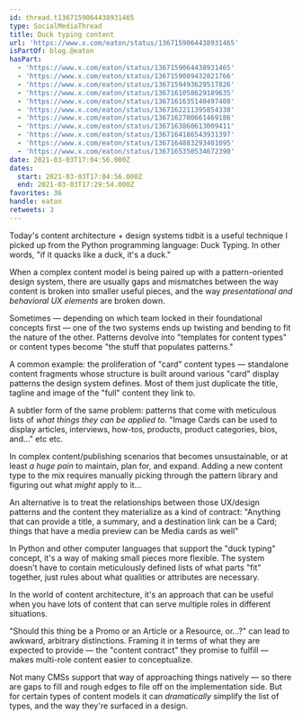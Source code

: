```yaml
---
id: thread.t1367159064438931465
type: SocialMediaThread
title: Duck typing content
url: 'https://www.x.com/eaton/status/1367159064438931465'
isPartOf: blog.@eaton
hasPart:
  - 'https://www.x.com/eaton/status/1367159064438931465'
  - 'https://www.x.com/eaton/status/1367159089432821766'
  - 'https://www.x.com/eaton/status/1367159493629517826'
  - 'https://www.x.com/eaton/status/1367161058629189635'
  - 'https://www.x.com/eaton/status/1367161635140497408'
  - 'https://www.x.com/eaton/status/1367162211395854338'
  - 'https://www.x.com/eaton/status/1367162700661469186'
  - 'https://www.x.com/eaton/status/1367163860613009411'
  - 'https://www.x.com/eaton/status/1367164186543931397'
  - 'https://www.x.com/eaton/status/1367164883293401095'
  - 'https://www.x.com/eaton/status/1367165350534672390'
date: 2021-03-03T17:04:56.000Z
dates:
  start: 2021-03-03T17:04:56.000Z
  end: 2021-03-03T17:29:54.000Z
favorites: 36
handle: eaton
retweets: 3
---
```

Today's content architecture + design systems tidbit is a useful technique I picked up from the Python programming language: Duck Typing. In other words, "if it quacks like a duck, it's a duck."

When a complex content model is being paired up with a pattern-oriented design system, there are usually gaps and mismatches between the way content is broken into smaller useful pieces, and the way *presentational and behavioral UX elements* are broken down.

Sometimes — depending on which team locked in their foundational concepts first — one of the two systems ends up twisting and bending to fit the nature of the other. Patterns devolve into "templates for content types" or content types become "the stuff that populates patterns."

A common example: the proliferation of "card" content types — standalone content fragments whose structure is built around various "card" display patterns the design system defines. Most of them just duplicate the title, tagline and image of the "full" content they link to.

A subtler form of the same problem: patterns that come with meticulous lists of *what things they can be applied to*. "Image Cards can be used to display articles, interviews, how-tos, products, product categories, bios, and…" etc etc.

In complex content/publishing scenarios that becomes unsustainable, or at least _a huge pain_ to maintain, plan for, and expand. Adding a new content type to the mix requires manually picking through the pattern library and figuring out what *might* apply to it…

An alternative is to treat the relationships between those UX/design patterns and the content they materialize as a kind of contract: "Anything that can provide a title, a summary, and a destination link can be a Card; things that have a media preview can be Media cards as well"

In Python and other computer languages that support the "duck typing" concept, it's a way of making small pieces more flexible. The system doesn't have to contain meticulously defined lists of what parts "fit" together, just rules about what qualities or attributes are necessary.

In the world of content architecture, it's an approach that can be useful when you have lots of content that can serve multiple roles in different situations.

"Should this thing be a Promo or an Article or a Resource, or…?" can lead to awkward, arbitrary distinctions. Framing it in terms of what they are expected to provide — the "content contract" they promise to fulfill — makes multi-role content easier to conceptualize.

Not many CMSs support that way of approaching things natively — so there are gaps to fill and rough edges to file off on the implementation side. But for certain types of content models it can *dramatically* simplify the list of types, and the way they're surfaced in a design.
